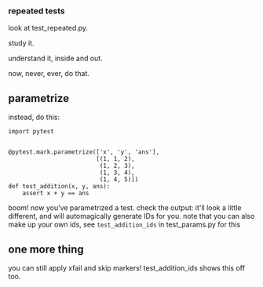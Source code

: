 ### repeated tests

look at test_repeated.py.

study it. 

understand it, inside and out. 

now, never, ever, do that.

## parametrize

instead, do this:

    import pytest


    @pytest.mark.parametrize(['x', 'y', 'ans'],
                             [(1, 1, 2),
                              (1, 2, 3),
                              (1, 3, 4),
                              (1, 4, 5)])
    def test_addition(x, y, ans):
        assert x + y == ans

boom! now you've parametrized a test. check the output: it'll look a little different, and will automagically generate IDs for you. note that you can also make up your own ids, see `test_addition_ids` in test_params.py for this

## one more thing

you can still apply xfail and skip markers! test_addition_ids shows this off too.